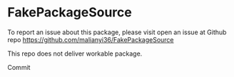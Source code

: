# FakePackageSource
To report an issue about this package, please visit open an issue at Github repo https://github.com/malianyi36/FakePackageSource

This repo does not deliver workable package.

Commit
